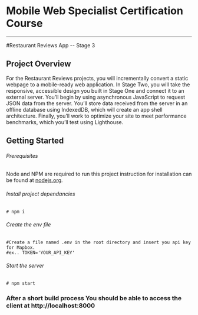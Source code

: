 # Mobile Web Specialist Certification Course
---
#Restaurant Reviews App -- Stage 3

## Project Overview
For the Restaurant Reviews projects, you will incrementally convert a static webpage to a mobile-ready web application. In Stage Two, you will take the responsive, accessible design you built in Stage One and connect it to an external server. You’ll begin by using asynchronous JavaScript to request JSON data from the server. You’ll store data received from the server in an offline database using IndexedDB, which will create an app shell architecture. Finally, you’ll work to optimize your site to meet performance benchmarks, which you’ll test using Lighthouse.

## Getting Started

###### Prerequisites
Node and NPM are required to run this project instruction for installation can be found at [nodejs.org](https://nodejs.org/en/).

###### Install project dependancies
```Install project dependancies
# npm i
```
###### Create the env file
```
#Create a file named .env in the root directory and insert you api key for Mapbox.
#ex.. TOKEN='YOUR_API_KEY'

```
###### Start the server
```
# npm start
```
### After a short build process You should be able to access the client at http://localhost:8000


